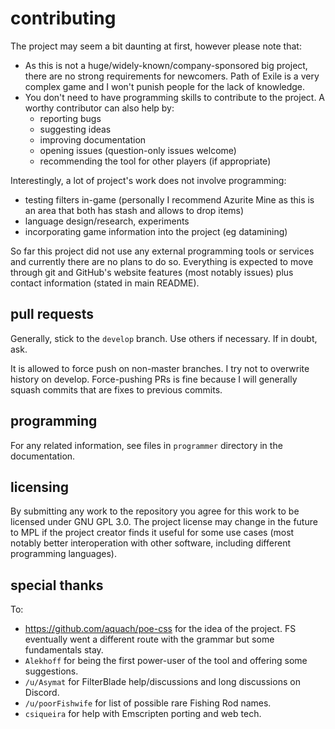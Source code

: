 # contributing

The project may seem a bit daunting at first, however please note that:

- As this is not a huge/widely-known/company-sponsored big project, there are no strong requirements for newcomers. Path of Exile is a very complex game and I won't punish people for the lack of knowledge.
- You don't need to have programming skills to contribute to the project. A worthy contributor can also help by:
  - reporting bugs
  - suggesting ideas
  - improving documentation
  - opening issues (question-only issues welcome)
  - recommending the tool for other players (if appropriate)

Interestingly, a lot of project's work does not involve programming:

- testing filters in-game (personally I recommend Azurite Mine as this is an area that both has stash and allows to drop items)
- language design/research, experiments
- incorporating game information into the project (eg datamining)

So far this project did not use any external programming tools or services and currently there are no plans to do so. Everything is expected to move through git and GitHub's website features (most notably issues) plus contact information (stated in main README).

## pull requests

Generally, stick to the `develop` branch. Use others if necessary. If in doubt, ask.

It is allowed to force push on non-master branches. I try not to overwrite history on develop. Force-pushing PRs is fine because I will generally squash commits that are fixes to previous commits.

## programming

For any related information, see files in `programmer` directory in the documentation.

## licensing

By submitting any work to the repository you agree for this work to be licensed under GNU GPL 3.0. The project license may change in the future to MPL if the project creator finds it useful for some use cases (most notably better interoperation with other software, including different programming languages).

## special thanks

To:

- https://github.com/aquach/poe-css for the idea of the project. FS eventually went a different route with the grammar but some fundamentals stay.
- `Alekhoff` for being the first power-user of the tool and offering some suggestions.
- `/u/Asymat` for FilterBlade help/discussions and long discussions on Discord.
- `/u/poorFishwife` for list of possible rare Fishing Rod names.
- `csiqueira` for help with Emscripten porting and web tech.
